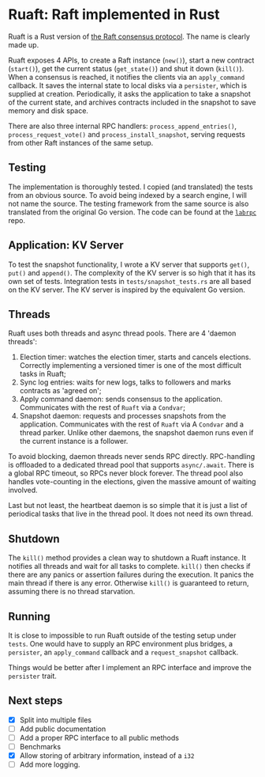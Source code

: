 # Ruaft: Raft implemented in Rust

Ruaft is a Rust version of [the Raft consensus protocol](https://raft.github.io/). The name is clearly made up.

Ruaft exposes 4 APIs, to create a Raft instance (`new()`), start a new contract (`start()`), get the current status
(`get_state()`) and shut it down (`kill()`). When a consensus is reached, it notifies the clients via an
`apply_command` callback. It saves the internal state to local disks via a `persister`, which is supplied at creation.
Periodically, it asks the application to take a snapshot of the current state, and archives contracts included in the
snapshot to save memory and disk space.

There are also three internal RPC handlers: `process_append_entries()`, `process_request_vote()` and
`process_install_snapshot`, serving requests from other Raft instances of the same setup.

## Testing
The implementation is thoroughly tested. I copied (and translated) the tests from an obvious source. To avoid being
indexed by a search engine, I will not name the source. The testing framework from the same source is also translated
from the original Go version. The code can be found at the [`labrpc`](https://github.com/ditsing/labrpc) repo.

## Application: KV Server
To test the snapshot functionality, I wrote a KV server that supports `get()`, `put()` and `append()`. The complexity
of the KV server is so high that it has its own set of tests. Integration tests in `tests/snapshot_tests.rs` are all
based on the KV server. The KV server is inspired by the equivalent Go version.

## Threads
Ruaft uses both threads and async thread pools. There are 4 'daemon threads':

1. Election timer: watches the election timer, starts and cancels elections. Correctly implementing a versioned timer
   is one of the most difficult tasks in Ruaft;
1. Sync log entries: waits for new logs, talks to followers and marks contracts as 'agreed on';
1. Apply command daemon: sends consensus to the application. Communicates with the rest of `Ruaft` via a `Condvar`;
1. Snapshot daemon: requests and processes snapshots from the application. Communicates with the rest of `Ruaft` via
A `Condvar` and a thread parker. Unlike other daemons, the snapshot daemon runs even if the current instance is a
   follower.

To avoid blocking, daemon threads never sends RPC directly. RPC-handling is offloaded to a dedicated thread pool that
supports `async/.await`. There is a global RPC timeout, so RPCs never block forever. The thread pool also handles
vote-counting in the elections, given the massive amount of waiting involved.

Last but not least, the heartbeat daemon is so simple that it is just a list of periodical tasks that live in the
thread pool. It does not need its own thread.

## Shutdown
The `kill()` method provides a clean way to shutdown a Ruaft instance. It notifies all threads and wait for all tasks to
complete. `kill()` then checks if there are any panics or assertion failures during the execution. It panics the main
thread if there is any error. Otherwise `kill()` is guaranteed to return, assuming there is no thread starvation.

## Running
It is close to impossible to run Ruaft outside of the testing setup under `tests`. One would have to supply an RPC
environment plus bridges, a `persister`, an `apply_command` callback and a `request_snapshot` callback.

Things would be better after I implement an RPC interface and improve the `persister` trait.

## Next steps
- [x] Split into multiple files
- [ ] Add public documentation
- [ ] Add a proper RPC interface to all public methods
- [ ] Benchmarks
- [x] Allow storing of arbitrary information, instead of a `i32`
- [ ] Add more logging.